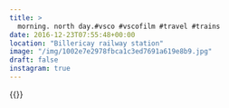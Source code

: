 ```yaml
---
title: >
  morning. north day.#vsco #vscofilm #travel #trains
date: 2016-12-23T07:55:48+00:00
location: "Billericay railway station"
image: "/img/1002e7e2978fbca1c3ed7691a619e8b9.jpg"
draft: false
instagram: true
---
```


{{<photo src="/img/1002e7e2978fbca1c3ed7691a619e8b9.jpg">}}
